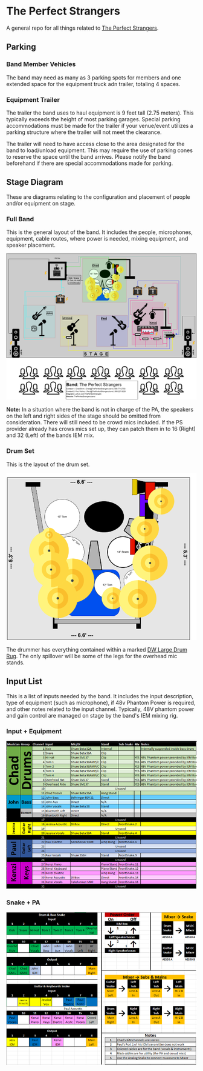 # The Perfect Strangers

A general repo for all things related to [The Perfect Strangers](https://ThePerfectStrangers.band).

## Parking

### Band Member Vehicles

The band may need as many as 3 parking spots for members and one extended space for the equipment truck adn trailer, totaling 4 spaces.

### Equipment Trailer

The trailer the band uses to haul equipment is 9 feet tall (2.75  meters). This typically exceeds the height of most parking garages. Special parking accommodations must be made for the trailer if your venue/event utilizes a parking structure where the trailer will not meet the clearance.

The trailer will need to have access close to the area designated for the band to load/unload equipment. This may require the use of parking cones to reserve the space until the band arrives. Please notify the band beforehand if there are special accommodations made for parking.

## Stage Diagram

These are diagrams relating to the configuration and placement of people and/or equipment on stage.

### Full Band

This is the general layout of the band. It includes the people, microphones, equipment, cable routes, where power is needed, mixing equipment, and speaker placement.

![Full Band Stage Diagram](./Stage%20Diagram/Full%20Band/Stage%20Diagram.drawio.png)

**Note:**  In a situation where the band is not in charge of the PA, the speakers on the left and right sides of the stage should be omitted from consideration. There will still need to be crowd mics included. If the PS provider already has crows mics set up, they can patch them in to 16 (Right) and 32 (Left) of the bands IEM mix.

### Drum Set

This is the layout of the drum set.

![Drum Set Stage Diagram](./Stage%20Diagram/Drum%20Set/Drum%20Set.drawio.png)

The drummer has everything contained within a marked [DW Large Drum Rug](https://www.sweetwater.com/store/detail/DWCPRUG2--dw-dwcprug2-large-drum-rug). The only spillover will be some of the legs for the overhead mic stands.

## Input List

This is a list of inputs needed by the band. It includes the input description, type of equipment (such as microphone), if 48v Phantom Power is required, and other notes related to the input channel. Typically, 48V phantom power and gain control are managed on stage by the band's IEM mixing rig.

### Input + Equipment

![Input and equipment list](./Input%20List/Input%20+%20Equipment.png)


### Snake + PA

![Snake and PA list](./Input%20List/Snake%20+%20PA.png)
